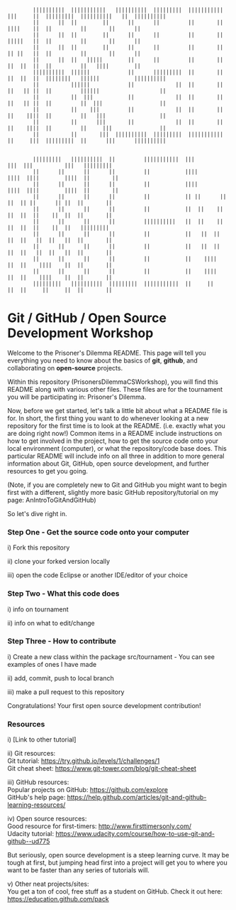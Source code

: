 ```

        ||||||||||  |||||||||||   ||||||||||  |||||||||  |||||||||||  |||     ||  |||||||||  ||||||||||   ||  ||||||||||
        ||      ||  ||        ||      ||      ||         ||       ||  ||||    ||  ||         ||       ||      ||
        ||      ||  ||        ||      ||      ||         ||       ||  |||||   ||  ||         ||       ||      ||
        ||      ||  ||        ||      ||      ||         ||       ||  || ||   ||  ||         ||       ||      ||
        ||      ||  ||   |||||        ||      ||         ||       ||  ||  ||  ||  ||         ||   ||||        ||
        ||||||||||  ||||||            ||      |||||||||  ||       ||  ||  ||  ||  ||||||||   ||||||	          ||||||||||
        ||          ||||||            ||             ||  ||       ||  ||   || ||  ||         ||||||                   ||
        ||          ||  |||           ||             ||  ||       ||  ||   || ||  ||         ||  |||                  ||
        ||          ||    |||         ||             ||  ||       ||  ||    ||||  ||         ||   |||                 ||
        ||          ||      |||       ||             ||  ||       ||  ||    ||||  ||         ||     |||               ||
        ||          ||       |||  ||||||||||  |||||||||  |||||||||||  ||     |||  |||||||||  ||      |||      ||||||||||


        |||||||||   ||||||||||  ||         |||||||||||  |||          |||  |||          |||   |||||||||  
        ||      ||      ||      ||         ||           ||||        ||||  ||||        ||||  ||       ||      
        ||      ||      ||      ||         ||           ||||        ||||  ||||        ||||  ||       ||     
        ||      ||      ||      ||         ||           || ||      || ||  || ||      || ||  ||       ||     
        ||      ||      ||      ||         ||           ||  ||    ||  ||  ||  ||    ||  ||  ||       ||     
        ||      ||      ||      ||         ||||||||||   ||  ||    ||  ||  ||  ||    ||  ||   |||||||||		
        ||      ||      ||      ||         ||           ||   ||  ||   ||  ||   ||  ||   ||  ||       ||           
        ||      ||      ||      ||         ||           ||   ||  ||   ||  ||   ||  ||   ||  ||       ||         
        ||      ||      ||      ||         ||           ||    ||||    ||  ||    ||||    ||  ||       ||        
        ||      ||      ||      ||         ||           ||    ||||    ||  ||    ||||    ||  ||       ||       	
        |||||||||   ||||||||||  |||||||||  |||||||||||  ||     ||     ||  ||     ||     ||  ||       ||      
```

# Git / GitHub / Open Source Development Workshop


Welcome to the Prisoner's Dilemma README. This page will tell you everything you need to know about the basics of **git**, **github**, and collaborating on **open-source** projects. 

Within this repository (PrisonersDilemmaCSWorkshop), you will find this README along with various other files. These files are for the tournament you will be participating in: Prisoner's Dilemma.

Now, before we get started, let's talk a little bit about what a README file is for. In short, the first thing you want to do whenever looking at a new repository for the first time is to look at the README. (i.e. exactly what you are doing right now!) Common items in a README include instructions on how to get involved in the project, how to get the source code onto your local environment (computer), or what the repository/code base does. This particular README will include info on all three in addition to more general information about Git, GitHub, open source development, and further resources to get you going.

(Note, if you are completely new to Git and GitHub you might want to begin first with a different, slightly more basic GitHub repository/tutorial on my page: AnIntroToGitAndGitHub)

So let's dive right in.

### Step One - Get the source code onto your computer

i) Fork this repository

ii) clone your forked version locally 

iii) open the code Eclipse or another IDE/editor of your choice

### Step Two - What this code does

i) info on tournament

ii) info on what to edit/change

### Step Three - How to contribute

i) Create a new class within the package src/tournament 
        - You can see examples of ones I have made

ii) add, commit, push to local branch

iii) make a pull request to this repository

Congratulations! Your first open source development contribution!



### Resources

i) [Link to other tutorial]  

ii) Git resources:  
Git tutorial: https://try.github.io/levels/1/challenges/1  
Git cheat sheet: https://www.git-tower.com/blog/git-cheat-sheet  

iii) GitHub resources:  
Popular projects on GitHub: https://github.com/explore  
GitHub's help page: https://help.github.com/articles/git-and-github-learning-resources/  

iv) Open source resources:  
Good resource for first-timers: http://www.firsttimersonly.com/  
Udacity tutorial: https://www.udacity.com/course/how-to-use-git-and-github--ud775  

But seriously, open source development is a steep learning curve. It may be tough at first, but jumping head first into a project will get you to where you want to be faster than any series of tutorials will.  

v) Other neat projects/sites:  
You get a ton of cool, free stuff as a student on GitHub. Check it out here: https://education.github.com/pack  

